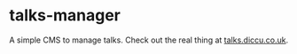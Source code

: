 talks-manager
=============

A simple CMS to manage talks. Check out the real thing at [talks.diccu.co.uk](http://talks.diccu.co.uk/).